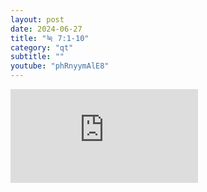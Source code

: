 ```yaml
---
layout: post
date: 2024-06-27
title: "눅 7:1-10"
category: "qt"
subtitle: ""
youtube: "phRnyymAlE8"
---
```


<div class="youtube margin-large">
    <iframe src="https://www.youtube.com/embed/phRnyymAlE8" title="YouTube video player" frameborder="0" allow="accelerometer; autoplay; clipboard-write; encrypted-media; gyroscope; picture-in-picture; web-share" allowfullscreen></iframe>
</div>

